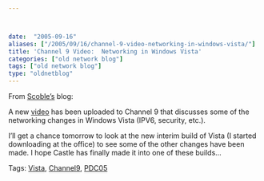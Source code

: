 ```yaml
---



date:  "2005-09-16"
aliases: ["/2005/09/16/channel-9-video-networking-in-windows-vista/"]
title: 'Channel 9 Video:  Networking in Windows Vista'
categories: ["old network blog"]
tags: ["old network blog"]
type: "oldnetblog"
---
```

From <a href="http://radio.weblogs.com/0001011/2005/09/15.html#a11171">Scoble&#8217;s</a> blog:


A new <a href="http://channel9.msdn.com/showpost.aspx?postid=116349">video</a> has been uploaded to Channel 9 that discusses some of the networking changes in Windows Vista (IPV6, security, etc.).  


I&#8217;ll get a chance tomorrow to look at the new interim build of Vista (I started downloading at the office) to see some of the other changes have been made.  I hope Castle has finally made it into one of these builds&#8230;


Tags: <a href="http://technorati.com/tag/Vista" title="See the Technorati tag page for 'Vista'." rel="tag">Vista</a>, <a href="http://technorati.com/tag/Channel9" title="See the Technorati tag page for 'Channel9'." rel="tag">Channel9</a>, <a href="http://technorati.com/tag/PDC05" title="See the Technorati tag page for 'PDC05'." rel="tag">PDC05</a>



